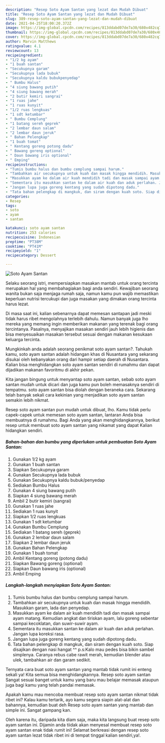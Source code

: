 ```yaml
---
description: "Resep Soto Ayam Santan yang lezat dan Mudah Dibuat"
title: "Resep Soto Ayam Santan yang lezat dan Mudah Dibuat"
slug: 389-resep-soto-ayam-santan-yang-lezat-dan-mudah-dibuat
date: 2021-04-25T18:00:20.372Z
image: https://img-global.cpcdn.com/recipes/813ddabd07de7a30/680x482cq70/soto-ayam-santan-foto-resep-utama.jpg
thumbnail: https://img-global.cpcdn.com/recipes/813ddabd07de7a30/680x482cq70/soto-ayam-santan-foto-resep-utama.jpg
cover: https://img-global.cpcdn.com/recipes/813ddabd07de7a30/680x482cq70/soto-ayam-santan-foto-resep-utama.jpg
author: Marvin Matthews
ratingvalue: 4.1
reviewcount: 13
recipeingredient:
- "1/2 kg ayam"
- "1 buah santan"
- "Secukupnya garam"
- "Secukupnya lada bubuk"
- "Secukupnya kaldu bubukpenyedap"
- " Bumbu Halus"
- "4 siung bawang putih"
- "4 siung bawang merah"
- "2 butir kemiri sangrai"
- "1 ruas jahe"
- "1 ruas kunyit"
- "1/2 ruas lengkuas"
- "1 sdt ketumbar"
- " Bumbu Cemplung"
- "1 batang sereh geprek"
- "2 lembar daun salam"
- "2 lembar daun jeruk"
- " Bahan Pelengkap"
- "1 buah tomat"
- " Kentang goreng potong dadu"
- " Bawang goreng optional"
- " Daun bawang iris optional"
- " Emping"
recipeinstructions:
- "Tumis bumbu halus dan bumbu cemplung sampai harum."
- "Tambahkan air secukupnya untuk kuah dan masak hingga mendidih. Masukkan garam, lada dan penyedap."
- "Masukkan ayam ke dalam air kuah mendidih tadi dan masak sampai ayam matang. Kemudian angkat dan tiriskan ayam, lalu goreng sebentar sampai kecoklatan, dan suwir-suwir ayam."
- "Sementara itu masukkan santan ke dalam air kuah dan aduk perlahan. Jangan lupa koreksi rasa."
- "Jangan lupa juga goreng kentang yang sudah dipotong dadu."
- "Tata bahan pelengkap di mangkuk, dan siram dengan kuah soto. Siap disajikan dengan nasi hangat ^^ p.s:Kalo mau pedes bisa bikin sambel simplenya. Caranya rebus cabe rawit merah, kemudian blender atau ulek, tambahkan air dan garam sedikit."
categories:
- Resep
tags:
- soto
- ayam
- santan

katakunci: soto ayam santan 
nutrition: 253 calories
recipecuisine: Indonesian
preptime: "PT38M"
cooktime: "PT41M"
recipeyield: "1"
recipecategory: Dessert

---
```



![Soto Ayam Santan](https://img-global.cpcdn.com/recipes/813ddabd07de7a30/680x482cq70/soto-ayam-santan-foto-resep-utama.jpg)

Selaku seorang istri, mempersiapkan masakan mantab untuk orang tercinta merupakan hal yang membahagiakan bagi anda sendiri. Kewajiban seorang  wanita bukan saja menjaga rumah saja, namun kamu pun wajib memastikan keperluan nutrisi tercukupi dan juga masakan yang dimakan orang tercinta harus lezat.

Di masa  saat ini, kalian sebenarnya dapat memesan santapan jadi meski tidak harus ribet mengolahnya terlebih dahulu. Namun banyak juga lho mereka yang memang ingin memberikan makanan yang terenak bagi orang tercintanya. Pasalnya, menyajikan masakan sendiri jauh lebih higienis dan bisa menyesuaikan masakan tersebut sesuai dengan makanan kesukaan keluarga tercinta. 



Mungkinkah anda adalah seorang penikmat soto ayam santan?. Tahukah kamu, soto ayam santan adalah hidangan khas di Nusantara yang sekarang disukai oleh kebanyakan orang dari hampir setiap daerah di Nusantara. Kalian bisa menghidangkan soto ayam santan sendiri di rumahmu dan dapat dijadikan makanan favoritmu di akhir pekan.

Kita jangan bingung untuk menyantap soto ayam santan, sebab soto ayam santan mudah untuk dicari dan juga kamu pun boleh memasaknya sendiri di tempatmu. soto ayam santan bisa diolah dengan beraneka cara. Sekarang telah banyak sekali cara kekinian yang menjadikan soto ayam santan semakin lebih nikmat.

Resep soto ayam santan pun mudah untuk dibuat, lho. Kamu tidak perlu capek-capek untuk memesan soto ayam santan, lantaran Anda bisa membuatnya di rumahmu. Bagi Anda yang akan menghidangkannya, berikut resep untuk membuat soto ayam santan yang nikamat yang dapat Kalian hidangkan sendiri.

<!--inarticleads1-->

##### Bahan-bahan dan bumbu yang diperlukan untuk pembuatan Soto Ayam Santan:

1. Gunakan 1/2 kg ayam
1. Gunakan 1 buah santan
1. Siapkan Secukupnya garam
1. Gunakan Secukupnya lada bubuk
1. Gunakan Secukupnya kaldu bubuk/penyedap
1. Sediakan  Bumbu Halus
1. Gunakan 4 siung bawang putih
1. Siapkan 4 siung bawang merah
1. Ambil 2 butir kemiri (sangrai)
1. Gunakan 1 ruas jahe
1. Sediakan 1 ruas kunyit
1. Siapkan 1/2 ruas lengkuas
1. Gunakan 1 sdt ketumbar
1. Gunakan  Bumbu Cemplung
1. Sediakan 1 batang sereh (geprek)
1. Gunakan 2 lembar daun salam
1. Siapkan 2 lembar daun jeruk
1. Gunakan  Bahan Pelengkap
1. Gunakan 1 buah tomat
1. Ambil  Kentang goreng (potong dadu)
1. Siapkan  Bawang goreng (optional)
1. Siapkan  Daun bawang iris (optional)
1. Ambil  Emping




<!--inarticleads2-->

##### Langkah-langkah menyiapkan Soto Ayam Santan:

1. Tumis bumbu halus dan bumbu cemplung sampai harum.
1. Tambahkan air secukupnya untuk kuah dan masak hingga mendidih. Masukkan garam, lada dan penyedap.
1. Masukkan ayam ke dalam air kuah mendidih tadi dan masak sampai ayam matang. Kemudian angkat dan tiriskan ayam, lalu goreng sebentar sampai kecoklatan, dan suwir-suwir ayam.
1. Sementara itu masukkan santan ke dalam air kuah dan aduk perlahan. Jangan lupa koreksi rasa.
1. Jangan lupa juga goreng kentang yang sudah dipotong dadu.
1. Tata bahan pelengkap di mangkuk, dan siram dengan kuah soto. Siap disajikan dengan nasi hangat ^^ p.s:Kalo mau pedes bisa bikin sambel simplenya. Caranya rebus cabe rawit merah, kemudian blender atau ulek, tambahkan air dan garam sedikit.




Ternyata cara buat soto ayam santan yang mantab tidak rumit ini enteng sekali ya! Kita semua bisa menghidangkannya. Resep soto ayam santan Sangat sesuai banget untuk kamu yang baru mau belajar memasak ataupun juga bagi kamu yang telah pandai memasak.

Apakah kamu mau mencoba membuat resep soto ayam santan nikmat tidak ribet ini? Kalau kamu tertarik, ayo kamu segera siapin alat-alat dan bahannya, kemudian buat deh Resep soto ayam santan yang mantab dan simple ini. Sangat gampang kan. 

Oleh karena itu, daripada kita diam saja, maka kita langsung buat resep soto ayam santan ini. Dijamin anda tiidak akan menyesal membuat resep soto ayam santan enak tidak rumit ini! Selamat berkreasi dengan resep soto ayam santan lezat tidak ribet ini di tempat tinggal kalian sendiri,ya!.

